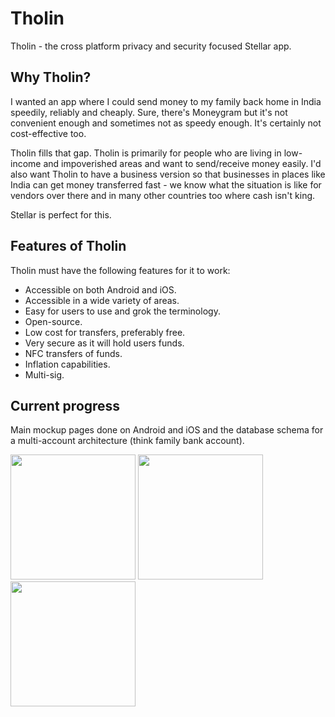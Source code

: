 
# Tholin  
  
Tholin - the cross platform privacy and security focused Stellar app.  
  
## Why Tholin?
  
I wanted an app where I could send money to my family back home in India speedily, reliably and cheaply. Sure, there's Moneygram but it's not convenient enough and sometimes not as speedy enough. It's certainly not cost-effective too.

Tholin fills that gap. Tholin is primarily for people who are living in low-income and impoverished areas and want to send/receive money easily. I'd also want Tholin to have a business version so that businesses in places like India can get money transferred fast - we know what the situation is like for vendors over there and in many other countries too where cash isn't king. 

Stellar is perfect for this. 

## Features of Tholin
Tholin must have the following features for it to work:
* Accessible on both Android and iOS.
* Accessible in a wide variety of areas.
* Easy for users to use and grok the terminology.
* Open-source.
* Low cost for transfers, preferably free.
* Very secure as it will hold users funds.
* NFC transfers of funds.
* Inflation capabilities.
* Multi-sig.

## Current progress
Main mockup pages done on Android and iOS and the database schema for a multi-account architecture (think family bank account).

<img width="200" src="https://filedn.com/lssh2fV92SE8dRT5CWJvvSy/tholin/s1.jpg" />

<img width="200" src="https://filedn.com/lssh2fV92SE8dRT5CWJvvSy/tholin/s2.jpg" />

<img width="200" src="https://filedn.com/lssh2fV92SE8dRT5CWJvvSy/tholin/s3.jpg" />

